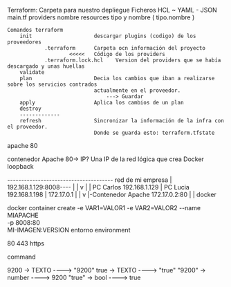 Terraform:
    Carpeta para nuestro depliegue
    Ficheros HCL ~ YAML - JSON
    main.tf
        providers nombre
        resources tipo y nombre  (  tipo.nombre  )
    
    Comandos terraform
        init                    descargar plugins (codigo) de los proveedores    
                .terraform      Carpeta ocn información del proyecto 
                        <<<<<   Código de los providers
                .terraform.lock.hcl    Version del providers que se había descargado y unas huellas
        validate
        plan                    Decia los cambios que iban a realizarse sobre los servicios contrados 
                                actualmente en el proveedor.
                                    ---> Guardar
        apply                   Aplica los cambios de un plan
        destroy
        -------------
        refresh                 Sincronizar la información de la infra con el proveedor.
                                Donde se guarda esto: terraform.tfstate
                                
                                



apache 80

contenedor Apache 80-> IP? Una IP de la red lógica que crea Docker
                            loopback

-------------------------------------- red de mi empresa
|   192.168.1.129:8008----         |
|   v                    |         |
PC Carlos 192.168.1.129  |      PC Lucia 192.168.1.198
    | 172.17.0.1         |
    |                    v 
    |-Contenedor Apache 172.17.0.2:80
    |
    |
    docker

docker container create -e VAR1=VALOR1 -e VAR2=VALOR2
                        --name MIAPACHE \
                        -p 8008:80      \
                        MI-IMAGEN:VERSION
entorno environment

80
443 https

command




9200    ->     TEXTO ----> "9200"
true    ->     TEXTO ----> "true"
"9200"  ->     number ----> 9200
"true"  ->     bool   ----> true